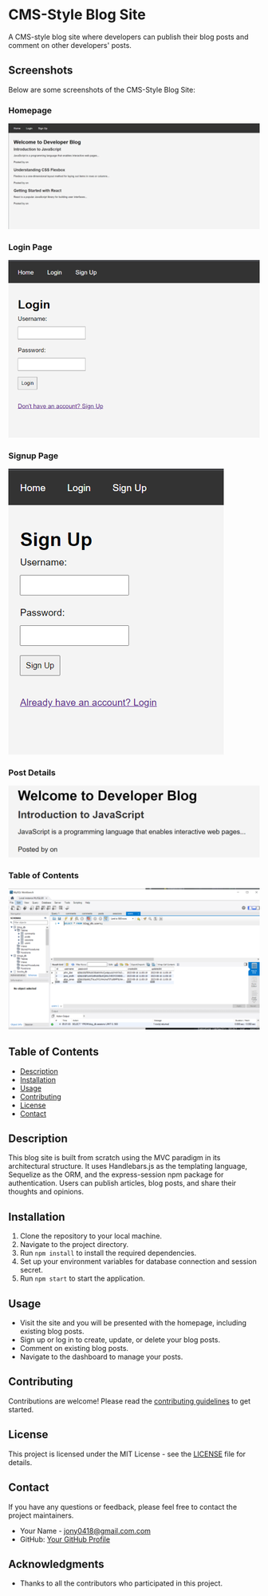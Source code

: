 # CMS-Style Blog Site

A CMS-style blog site where developers can publish their blog posts and comment on other developers' posts.

## Screenshots

Below are some screenshots of the CMS-Style Blog Site:

### Homepage
![Homepage](/screenshots/homepage.png)

### Login Page
![Login Page](/screenshots/login.png)

### Signup Page
![Signup Page](/screenshots/signup.png)

### Post Details
![Post Details](/screenshots/post-details.png)

### Table of Contents
![Comments Section](/screenshots/table.png)

## Table of Contents

- [Description](#description)
- [Installation](#installation)
- [Usage](#usage)
- [Contributing](#contributing)
- [License](#license)
- [Contact](#contact)

## Description

This blog site is built from scratch using the MVC paradigm in its architectural structure. It uses Handlebars.js as the templating language, Sequelize as the ORM, and the express-session npm package for authentication. Users can publish articles, blog posts, and share their thoughts and opinions.

## Installation

1. Clone the repository to your local machine.
2. Navigate to the project directory.
3. Run `npm install` to install the required dependencies.
4. Set up your environment variables for database connection and session secret.
5. Run `npm start` to start the application.

## Usage

- Visit the site and you will be presented with the homepage, including existing blog posts.
- Sign up or log in to create, update, or delete your blog posts.
- Comment on existing blog posts.
- Navigate to the dashboard to manage your posts.

## Contributing

Contributions are welcome! Please read the [contributing guidelines](CONTRIBUTING.md) to get started.

## License

This project is licensed under the MIT License - see the [LICENSE](LICENSE) file for details.

## Contact

If you have any questions or feedback, please feel free to contact the project maintainers.

- Your Name - [jony0418@gmail.com.com](mailto:jony0418@gmail.com)
- GitHub: [Your GitHub Profile](https://github.com/jony0418)

## Acknowledgments

- Thanks to all the contributors who participated in this project.
